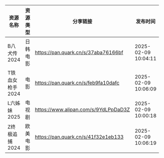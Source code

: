 | 资源名称       | 资源类型 | 分享链接                                 | 发布时间                |
| ---------- | ---- | ------------------------------------ | ------------------- |
| B八犬传2024   | 日韩电影 | https://pan.quark.cn/s/37aba76166bf  | 2025-02-09 10:04:11 |
| T铁血女枪手2024 | 电影   | https://pan.quark.cn/s/feb9fa10dafc  | 2025-02-09 10:06:09 |
| L六姊妹2025   | 电视剧  | https://www.alipan.com/s/9YdLPpDaD3Z | 2025-02-09 10:00:18 |
| Z终极追捕2024  | 欧美电影 | https://pan.quark.cn/s/41f32e1eb133  | 2025-02-09 10:06:19 |

